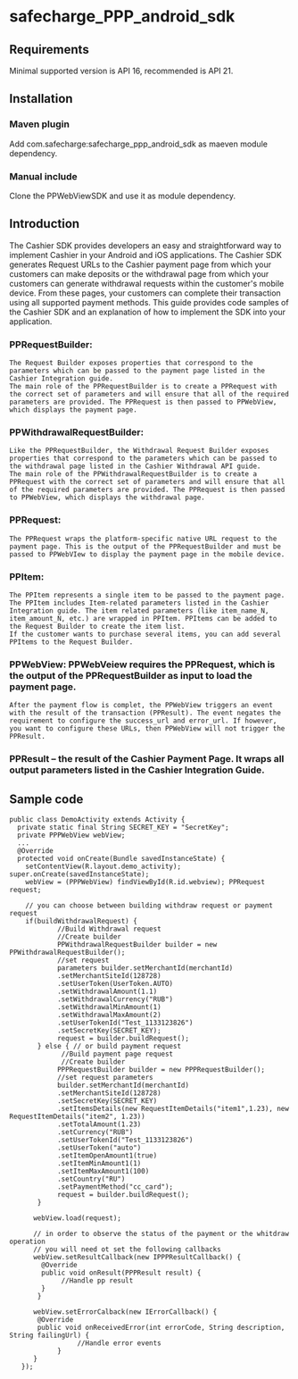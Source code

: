 # safecharge_PPP_android_sdk

## Requirements
Minimal supported version is API 16, recommended is API 21. 

## Installation

### Maven plugin
Add com.safecharge:safecharge_ppp_android_sdk as maeven module dependency.

### Manual include
Clone the PPWebViewSDK and use it as module dependency.

## Introduction
The Cashier SDK provides developers an easy and straightforward way to implement Cashier in your Android and iOS applications. The Cashier SDK generates Request URLs to the Cashier payment page from which your customers can make deposits or the withdrawal page from which your customers can generate withdrawal requests within the customer's mobile device. From these pages, your customers can complete their transaction using all supported payment methods. This guide provides code samples of the Cashier SDK and an explanation of how to implement the SDK into your application.


### PPRequestBuilder: 
```
The Request Builder exposes properties that correspond to the parameters which can be passed to the payment page listed in the Cashier Integration guide.
The main role of the PPRequestBuilder is to create a PPRequest with the correct set of parameters and will ensure that all of the required parameters are provided. The PPRequest is then passed to PPWebView, which displays the payment page.
```

### PPWithdrawalRequestBuilder: 
```
Like the PPRequestBuilder, the Withdrawal Request Builder exposes properties that correspond to the parameters which can be passed to the withdrawal page listed in the Cashier Withdrawal API guide.
The main role of the PPWithdrawalRequestBuilder is to create a PPRequest with the correct set of parameters and will ensure that all of the required parameters are provided. The PPRequest is then passed to PPWebView, which displays the withdrawal page.
```

### PPRequest: 
```
The PPRequest wraps the platform-specific native URL request to the payment page. This is the output of the PPRequestBuilder and must be passed to PPWebVIew to display the payment page in the mobile device.
```

### PPItem: 
```
The PPItem represents a single item to be passed to the payment page. The PPItem includes Item-related parameters listed in the Cashier Integration guide. The item related parameters (like item_name_N, item_amount_N, etc.) are wrapped in PPItem. PPItems can be added to the Request Builder to create the item list.
If the customer wants to purchase several items, you can add several PPItems to the Request Builder.
```

### PPWebView: PPWebVeiew requires the PPRequest, which is the output of the PPRequestBuilder as input to load the payment page.
```
After the payment flow is complet, the PPWebView triggers an event with the result of the transaction (PPResult). The event negates the requirement to configure the success_url and error_url. If however, you want to configure these URLs, then PPWebView will not trigger the PPResult.
```

### PPResult – the result of the Cashier Payment Page. It wraps all output parameters listed in the Cashier Integration Guide.

## Sample code
```
public class DemoActivity extends Activity {
  private static final String SECRET_KEY = "SecretKey";
  private PPPWebView webView;
  ...
  @Override
  protected void onCreate(Bundle savedInstanceState) {
    setContentView(R.layout.demo_activity); super.onCreate(savedInstanceState);
    webView = (PPPWebView) findViewById(R.id.webview); PPRequest request;
    
    // you can choose between building withdraw request or payment request
    if(buildWithdrawalRequest) { 
            //Build Withdrawal request
            //Create builder
            PPWithdrawalRequestBuilder builder = new PPWithdrawalRequestBuilder();
            //set request 
            parameters builder.setMerchantId(merchantId)
            .setMerchantSiteId(128728)
            .setUserToken(UserToken.AUTO)
            .setWithdrawalAmount(1.1)
            .setWithdrawalCurrency("RUB") 
            .setWithdrawalMinAmount(1) 
            .setWithdrawalMaxAmount(2) 
            .setUserTokenId("Test_1133123826") 
            .setSecretKey(SECRET_KEY);
            request = builder.buildRequest(); 
       } else { // or build payment request
             //Build payment page request
             //Create builder
            PPPRequestBuilder builder = new PPPRequestBuilder();
            //set request parameters 
            builder.setMerchantId(merchantId) 
            .setMerchantSiteId(128728) 
            .setSecretKey(SECRET_KEY)
            .setItemsDetails(new RequestItemDetails("item1",1.23), new RequestItemDetails("item2", 1.23))
            .setTotalAmount(1.23)
            .setCurrency("RUB") 
            .setUserTokenId("Test_1133123826") 
            .setUserToken("auto") 
            .setItemOpenAmount1(true) 
            .setItemMinAmount1(1)
            .setItemMaxAmount1(100) 
            .setCountry("RU")
            .setPaymentMethod("cc_card"); 
            request = builder.buildRequest();
       }
       
      webView.load(request);
      
      // in order to observe the status of the payment or the whitdraw operation  
      // you will need ot set the following callbacks
      webView.setResultCallback(new IPPPResultCallback() {
        @Override
        public void onResult(PPPResult result) {
             //Handle pp result
        }
       }
       
      webView.setErrorCalback(new IErrorCallback() {
       @Override
       public void onReceivedError(int errorCode, String description, String failingUrl) {
                 //Handle error events
            }
      }      
   });
   
```
